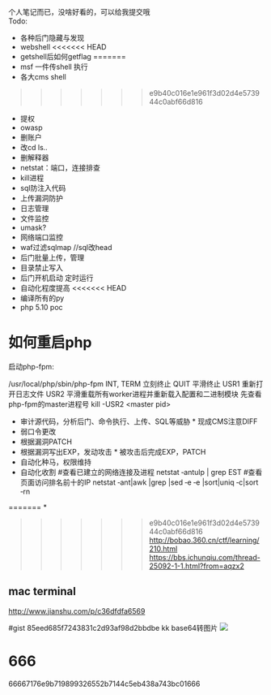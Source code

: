 个人笔记而已，没啥好看的，可以给我提交哦  
Todo:
* 各种后门隐藏与发现 
* webshell
<<<<<<< HEAD
* getshell后如何getflag
=======
* msf 一件传shell 执行
* 各大cms shell
>>>>>>> e9b40c016e1e961f3d02d4e573944c0abf66d816
* 提权
* owasp
* 删账户
* 改cd ls..
* 删解释器
* netstat：端口，连接排查
* kill进程
* sql防注入代码
* 上传漏洞防护
* 日志管理
* 文件监控
* umask?
* 网络端口监控
* waf过滤sqlmap  //sql改head
* 后门批量上传，管理
* 目录禁止写入
* 后门开机启动 定时运行
* 自动化程度提高
<<<<<<< HEAD
* 编译所有的py
* php 5.10 poc
# 如何重启php
启动php-fpm:

/usr/local/php/sbin/php-fpm
INT, TERM 立刻终止
QUIT 平滑终止
USR1 重新打开日志文件
USR2 平滑重载所有worker进程并重新载入配置和二进制模块
先查看php-fpm的master进程号
kill -USR2 \<master pid\>
* 审计源代码，分析后门、命令执行、上传、SQL等威胁 * 现成CMS注意DIFF
* 弱口令更改
* 根据漏洞PATCH
* 根据漏洞写出EXP，发动攻击 * 被攻击后完成EXP，PATCH
* 自动化种马，权限维持
* 自动化收割
#查看已建立的网络连接及进程
netstat ‐antulp | grep EST
#查看页面访问排名前十的IP
netstat ‐ant|awk |grep |sed ‐e ‐e |sort|uniq ‐c|sort ‐rn 


=======
* 
>>>>>>> e9b40c016e1e961f3d02d4e573944c0abf66d816
http://bobao.360.cn/ctf/learning/210.html  
https://bbs.ichunqiu.com/thread-25092-1-1.html?from=aqzx2

## mac terminal
http://www.jianshu.com/p/c36dfdfa6569

#gist
85eed685f7243831c2d93af98d2bbdbe
kk
base64转图片
<img src="data:image/jpg;base64,ZmxhZ3t4Y3Rmezg4MzEyN2QyNzI2MjZjOWFmN2Q3M2Q5M2JlMDBkZTQ3fX0=">
# 666
66667176e9b719899326552b7144c5eb438a743bc01666